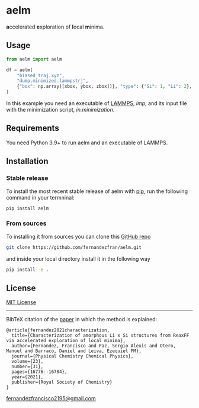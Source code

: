 # aelm

**a**ccelerated **e**xploration of **l**ocal **m**inima.


## Usage

```python
from aelm import aelm

df = aelm(
    "biased_traj.xyz",
    "dump.minimized.lammpstrj",
    {"box": np.array([xbox, ybox, zbox])}, "type": {"Si": 1, "Li": 2},
)
```

In this example you need an executable of [LAMMPS](https://www.lammps.org/), 
_lmp_, and its input file with the minimization script, _in.minimization_.


## Requirements

You need Python 3.9+ to run aelm and an executable of LAMMPS.


## Installation

### Stable release

To install the most recent stable release of aelm with [pip](https://pip.pypa.io/en/stable/), 
run the following command in your termninal:

```bash
pip install aelm
```

### From sources

To installing it from sources you can clone this [GitHub repo](https://github.com/fernandezfran/aelm) 

```bash
git clone https://github.com/fernandezfran/aelm.git
```

and inside your local directory install it in the following way 

```bash
pip install -e .
```


## License

[MIT License](https://github.com/fernandezfran/aelm/blob/master/LICENSE)


----------------------------------------------------------------------------------

BibTeX citation of the 
[paper](https://pubs.rsc.org/en/content/articlelanding/2021/cp/d1cp02216d/unauth)
in which the method is explained:
```
@article{fernandez2021characterization,
  title={Characterization of amorphous Li x Si structures from ReaxFF via accelerated exploration of local minima},
  author={Fernandez, Francisco and Paz, Sergio Alexis and Otero, Manuel and Barraco, Daniel and Leiva, Ezequiel PM},
  journal={Physical Chemistry Chemical Physics},
  volume={23},
  number={31},
  pages={16776--16784},
  year={2021},
  publisher={Royal Society of Chemistry}
}
```

<fernandezfrancisco2195@gmail.com>
